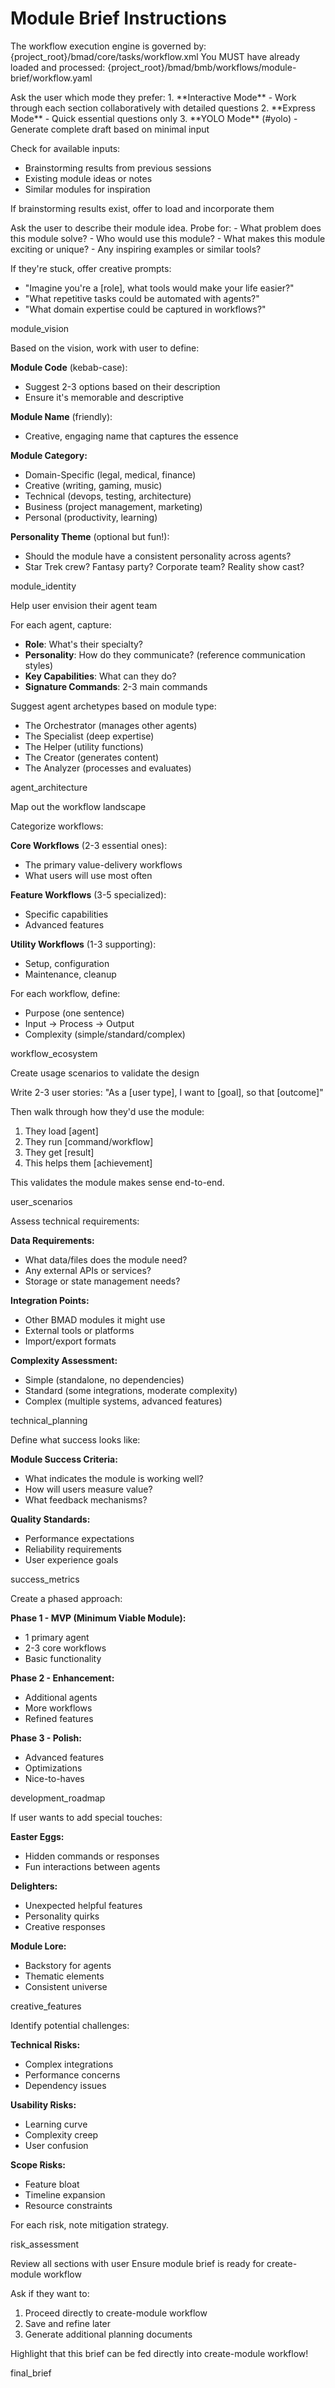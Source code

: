 # Module Brief Instructions

<critical>The workflow execution engine is governed by: {project_root}/bmad/core/tasks/workflow.xml</critical>
<critical>You MUST have already loaded and processed: {project_root}/bmad/bmb/workflows/module-brief/workflow.yaml</critical>

<workflow>

<step n="1" goal="Setup and context gathering">
<action>Ask the user which mode they prefer:</action>
1. **Interactive Mode** - Work through each section collaboratively with detailed questions
2. **Express Mode** - Quick essential questions only
3. **YOLO Mode** (#yolo) - Generate complete draft based on minimal input

<action>Check for available inputs:</action>

- Brainstorming results from previous sessions
- Existing module ideas or notes
- Similar modules for inspiration

<action>If brainstorming results exist, offer to load and incorporate them</action>
</step>

<step n="2" goal="Module concept and vision">
Ask the user to describe their module idea. Probe for:
- What problem does this module solve?
- Who would use this module?
- What makes this module exciting or unique?
- Any inspiring examples or similar tools?

If they're stuck, offer creative prompts:

- "Imagine you're a [role], what tools would make your life easier?"
- "What repetitive tasks could be automated with agents?"
- "What domain expertise could be captured in workflows?"

<template-output>module_vision</template-output>
</step>

<step n="3" goal="Define module identity">
Based on the vision, work with user to define:

**Module Code** (kebab-case):

- Suggest 2-3 options based on their description
- Ensure it's memorable and descriptive

**Module Name** (friendly):

- Creative, engaging name that captures the essence

**Module Category:**

- Domain-Specific (legal, medical, finance)
- Creative (writing, gaming, music)
- Technical (devops, testing, architecture)
- Business (project management, marketing)
- Personal (productivity, learning)

**Personality Theme** (optional but fun!):

- Should the module have a consistent personality across agents?
- Star Trek crew? Fantasy party? Corporate team? Reality show cast?

<template-output>module_identity</template-output>
</step>

<step n="4" goal="Agent architecture planning">
<action>Help user envision their agent team</action>

For each agent, capture:

- **Role**: What's their specialty?
- **Personality**: How do they communicate? (reference communication styles)
- **Key Capabilities**: What can they do?
- **Signature Commands**: 2-3 main commands

Suggest agent archetypes based on module type:

- The Orchestrator (manages other agents)
- The Specialist (deep expertise)
- The Helper (utility functions)
- The Creator (generates content)
- The Analyzer (processes and evaluates)

<template-output>agent_architecture</template-output>
</step>

<step n="5" goal="Workflow ecosystem design">
<action>Map out the workflow landscape</action>

Categorize workflows:

**Core Workflows** (2-3 essential ones):

- The primary value-delivery workflows
- What users will use most often

**Feature Workflows** (3-5 specialized):

- Specific capabilities
- Advanced features

**Utility Workflows** (1-3 supporting):

- Setup, configuration
- Maintenance, cleanup

For each workflow, define:

- Purpose (one sentence)
- Input → Process → Output
- Complexity (simple/standard/complex)

<template-output>workflow_ecosystem</template-output>
</step>

<step n="6" goal="User journey and scenarios">
<action>Create usage scenarios to validate the design</action>

Write 2-3 user stories:
"As a [user type], I want to [goal], so that [outcome]"

Then walk through how they'd use the module:

1. They load [agent]
2. They run [command/workflow]
3. They get [result]
4. This helps them [achievement]

This validates the module makes sense end-to-end.

<template-output>user_scenarios</template-output>
</step>

<step n="7" goal="Technical and resource planning">
Assess technical requirements:

**Data Requirements:**

- What data/files does the module need?
- Any external APIs or services?
- Storage or state management needs?

**Integration Points:**

- Other BMAD modules it might use
- External tools or platforms
- Import/export formats

**Complexity Assessment:**

- Simple (standalone, no dependencies)
- Standard (some integrations, moderate complexity)
- Complex (multiple systems, advanced features)

<template-output>technical_planning</template-output>
</step>

<step n="8" goal="Success metrics and validation">
Define what success looks like:

**Module Success Criteria:**

- What indicates the module is working well?
- How will users measure value?
- What feedback mechanisms?

**Quality Standards:**

- Performance expectations
- Reliability requirements
- User experience goals

<template-output>success_metrics</template-output>
</step>

<step n="9" goal="Development roadmap">
Create a phased approach:

**Phase 1 - MVP (Minimum Viable Module):**

- 1 primary agent
- 2-3 core workflows
- Basic functionality

**Phase 2 - Enhancement:**

- Additional agents
- More workflows
- Refined features

**Phase 3 - Polish:**

- Advanced features
- Optimizations
- Nice-to-haves

<template-output>development_roadmap</template-output>
</step>

<step n="10" goal="Creative flourishes and special features" optional="true">
<action>If user wants to add special touches:</action>

**Easter Eggs:**

- Hidden commands or responses
- Fun interactions between agents

**Delighters:**

- Unexpected helpful features
- Personality quirks
- Creative responses

**Module Lore:**

- Backstory for agents
- Thematic elements
- Consistent universe

<template-output>creative_features</template-output>
</step>

<step n="11" goal="Risk assessment and mitigation">
Identify potential challenges:

**Technical Risks:**

- Complex integrations
- Performance concerns
- Dependency issues

**Usability Risks:**

- Learning curve
- Complexity creep
- User confusion

**Scope Risks:**

- Feature bloat
- Timeline expansion
- Resource constraints

For each risk, note mitigation strategy.

<template-output>risk_assessment</template-output>
</step>

<step n="12" goal="Final review and export readiness">
<action>Review all sections with user</action>
<action>Ensure module brief is ready for create-module workflow</action>

Ask if they want to:

1. Proceed directly to create-module workflow
2. Save and refine later
3. Generate additional planning documents

<action>Highlight that this brief can be fed directly into create-module workflow!</action>

<template-output>final_brief</template-output>
</step>

</workflow>
